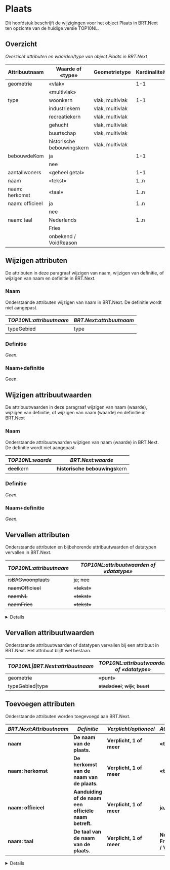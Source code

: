Plaats
======

Dit hoofdstuk beschrijft de wijzigingen voor het object Plaats in BRT.Next ten
opzichte van de huidige versie TOP10NL.

Overzicht
---------

*Overzicht attributen en waarden/type van object Plaats in BRT.Next*

| Attribuutnaam   | Waarde of «type»           | Geometrietype   | Kardinaliteit |
|-----------------|----------------------------|-----------------|---------------|
| geometrie       | «vlak»                     |                 | 1-1           |
|                 | «multivlak»                |                 |               |
| type            | woonkern                   | vlak, multivlak | 1-1           |
|                 | industriekern              | vlak, multivlak |               |
|                 | recreatiekern              | vlak, multivlak |               |
|                 | gehucht                    | vlak, multivlak |               |
|                 | buurtschap                 | vlak, multivlak |               |
|                 | historische bebouwingskern | vlak, multivlak |               |
| bebouwdeKom     | ja                         |                 | 1-1           |
|                 | nee                        |                 |               |
| aantalIwoners   | «geheel getal»             |                 | 1-1           |
| naam            | «tekst»                    |                 | 1..n         |
| naam: herkomst  | «taal»                     |                 | 1..n         |
| naam: officieel | ja                         |                 | 1..n         |
|                 | nee                        |                 |               |
| naam: taal      | Nederlands                 |                 | 1..n         |
|                 | Fries                      |                 |               |
|                 | onbekend / VoidReason      |                 |               |

Wijzigen attributen
-------------------

De attributen in deze paragraaf wijzigen van naam, wijzigen van definitie, of
wijzigen van naam en definitie in BRT.Next.

### Naam

Onderstaande attributen wijzigen van naam in BRT.Next. De definitie wordt niet
aangepast.

| *TOP10NL:attribuutnaam* | *BRT.Next:attribuutnaam* |
|-------------------------|--------------------------|
| type~~Gebied~~      | type                     |

### Definitie

*Geen.*

### Naam+definitie

Geen.

Wijzigen attribuutwaarden
-------------------------

De attribuutwaarden in deze paragraaf wijzigen van naam (waarde), wijzigen van
definitie, of wijzigen van naam (waarde) en definitie in BRT.Next

### Naam

Onderstaande attribuutwaarden wijzigen van naam (waarde) in BRT.Next. De
definitie wordt niet aangepast.

| *TOP10NL:waarde* | *BRT.Next:waarde*              |
|------------------|--------------------------------|
| ~~deel~~kern | **historische bebouwings**kern |

### Definitie

*Geen.*

### Naam+definitie

*Geen.*

Vervallen attributen
--------------------

Onderstaande attributen en bijbehorende attribuutwaarden of datatypen vervallen
in BRT.Next.

| *TOP10NL:attribuutnaam*   | *TOP10NL:attribuutwaarden of «datatype»* |
|---------------------------|------------------------------------------|
| ~~isBAGwoonplaats~~   | ~~ja~~; ~~nee~~                  |
| ~~naamOfficieel~~ | ~~«tekst»~~                          |
| ~~naamNL~~       | ~~«tekst»~~                          |
| ~~naamFries~~         | ~~«tekst»~~                          |

<details class="note>naamOfficieel vervalt, een nieuw attribuut ‘naam: officieel’ met waarden
ja/nee wordt toegevoegd.
</details>

<details class="note>TOP10NL-attributen naamNL en naamFries met datatype «tekst» worden
vervangen door attribuut naam:taal met attribuutwaarden ‘Nederlands’; ‘Fries’;
‘onbekend / VoidReason’ in BRT.Next.
</details>

Vervallen attribuutwaarden
--------------------------

Onderstaande attribuutwaarden of datatypen vervallen bij een attribuut in
BRT.Next. Het attribuut blijft wel bestaan.

| *TOP10NL\|BRT.Next:attribuutnaam* | *TOP10NL:attribuutwaarden of «datatype»*     |
|-----------------------------------|----------------------------------------------|
| geometrie                         | ~~«punt»~~                               |
| typeGebied\|type                  | ~~stadsdeel~~; ~~wijk~~; ~~buurt~~ |

Toevoegen attributen
--------------------

Onderstaande attributen worden toegevoegd aan BRT.Next.

| *BRT.Next:Attribuutnaam* | *Definitie*                                           | *Verplicht/optioneel*        | *Attribuutwaarde*                            |
|--------------------------|-------------------------------------------------------|------------------------------|----------------------------------------------|
| **naam**                 | **De naam van de plaats.**                            | **Verplicht, 1 of meer**     | **«tekst»**                                  |
| **naam: herkomst**       | **De herkomst van de naam van de plaats.**            | **Verplicht, 1 of meer**     | **«tekst»**                                  |
| **naam: officieel**      | **Aanduiding of de naam een officiële naam betreft.** | **Verplicht, 1 of meer** | **ja/nee**                                   |
| **naam: taal**           | **De taal van de naam van de plaats.**                | **Verplicht, 1 of meer**     | **Nederlands; Fries; onbekend / VoidReason** |

<details class="note>regel: ‘naam: herkomst’, ‘naam: officieel’ en ‘naam:taal’ zijn verplicht
als naam is gevuld.
</details>

Toevoegen attribuutwaarden
--------------------------

Onderstaande attribuutwaarden worden toegevoegd aan BRT.Next.

*Attribuut BRT.Next:naam:taal*

| *BRT.Next:waarde*         | *BRT.Next:definitie*  |
|---------------------------|-----------------------|
| **Nederlands**            | **Nederlandse taal.** |
| **Fries**                 | **Friese taal.**      |
| **onbekend / VoidReason** | **Taal is onbekend.** |
